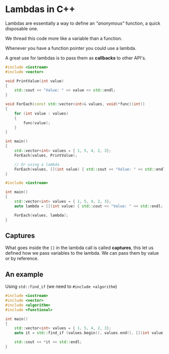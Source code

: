 # Lambdas in C++

Lambdas are essentially a way to define an *"anonymous"* function, a quick disposable one.

We thread this code more like a variable than a function.

Whenever you have a function pointer you could use a lambda.

A great use for lambdas is to pass them as **callbacks** to other API's.

```cpp
#include <iostream>
#include <vector>

void PrintValue(int value)
{
    std::cout << "Value: " << value << std::endl;
}

void ForEach(const std::vector<int>& values, void(*func)(int))
{
    for (int value : values)
    {
        func(value);
    }
}

int main()
{
    std::vector<int> values = { 1, 5, 4, 2, 3};
    ForEach(values, PrintValue);

    // Or using a lambda
    ForEach(values, [](int value) { std::cout << "Value: " << std::endl; });
}
```

```cpp
#include <iostream>

int main()
{
    std::vector<int> values = { 1, 5, 4, 2, 3};
    auto lambda = [](int value) { std::cout << "Value: " << std::endl; };

    ForEach(values, lambda);
}
```

## Captures

What goes inside the ```[]``` in the lambda call is called **captures**, this let us defined how we pass variables to the lambda. We can pass them by value or by reference.

## An example

Using ```std::find_if``` (we need to ```#include <algorithm```)

```cpp
#include <iostream>
#include <vector>
#include <algorithm>
#include <functional>

int main()
{
    std::vector<int> values = { 1, 5, 4, 2, 3};
    auto it = std::find_if (values.begin(), values.end(), [](int value) { return value > 3; });

    std::cout << *it << std::endl;
}
```
